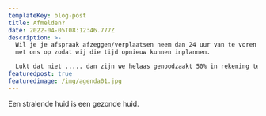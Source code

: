 ```yaml
---
templateKey: blog-post
title: Afmelden?
date: 2022-04-05T08:12:46.777Z
description: >-
  Wil je je afspraak afzeggen/verplaatsen neem dan 24 uur van te voren contact
  met ons op zodat wij die tijd opnieuw kunnen inplannen. 

  Lukt dat niet ..... dan zijn we helaas genoodzaakt 50% in rekening te brengen.
featuredpost: true
featuredimage: /img/agenda01.jpg
---
```

Een stralende huid is een gezonde huid.